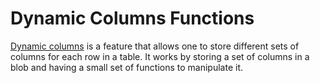 # Dynamic Columns Functions

[Dynamic columns](../../../sql-structure/nosql/dynamic-columns.md) is a feature that allows one to store different sets of columns for each row in a table. It works by storing a set of columns in a blob and having a small set of functions to manipulate it.
